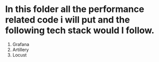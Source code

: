 # In this folder all the performance related code i will put and the following tech stack would I follow.

1. Grafana
2. Artillery
3. Locust

